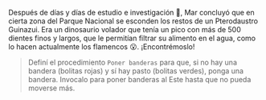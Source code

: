 Después de días y días de estudio e investigación :book:, Mar concluyó que en cierta zona del Parque Nacional se esconden los restos de un Pterodaustro Guinazui. 
Era un dinosaurio volador que tenía un pico con más de 500 dientes finos y largos, que le permitían filtrar su alimento en el agua, como lo hacen actualmente los flamencos :open_mouth:. ¡Encontrémoslo!

> Definí el procedimiento `Poner banderas` para que, si no hay una bandera (bolitas rojas) y sí hay pasto (bolitas verdes), ponga una bandera. Invocalo para poner banderas al Este hasta que no pueda moverse más.